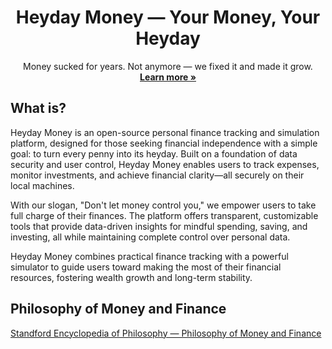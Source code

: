 <p>
  <h1 align="center">Heyday Money — Your Money, Your Heyday</h1>
  <p align="center">
    Money sucked for years. Not anymore — we fixed it and made it grow.
    <br />
    <a href="https://heyday.money"><strong>Learn more »</strong></a>
  </p>
</p>

## What is?

Heyday Money is an open-source personal finance tracking and simulation platform, designed for those seeking financial independence with a simple goal: to turn every penny into its heyday. Built on a foundation of data security and user control, Heyday Money enables users to track expenses, monitor investments, and achieve financial clarity—all securely on their local machines.

With our slogan, "Don't let money control you," we empower users to take full charge of their finances. The platform offers transparent, customizable tools that provide data-driven insights for mindful spending, saving, and investing, all while maintaining complete control over personal data.

Heyday Money combines practical finance tracking with a powerful simulator to guide users toward making the most of their financial resources, fostering wealth growth and long-term stability.

## Philosophy of Money and Finance
[Standford Encyclopedia of Philosophy — Philosophy of Money and Finance](https://plato.stanford.edu/entries/money-finance/)
